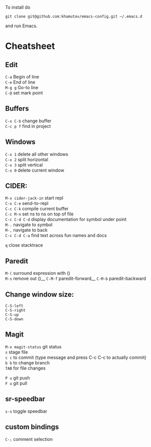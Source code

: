 To install do

```console
git clone git@github.com:khamutov/emacs-config.git ~/.emacs.d
```

and run Emacs.

# Cheatsheet

## Edit

`C-a` Begin of line  
`C-e` End of line  
`M-g g` Go-to line  
`C-@` set mark point  

## Buffers

`C-x C-b` change buffer  
`C-c p f` find in project  

## Windows

`C-x 1` delete all other windows  
`C-x 2` split horizontal  
`C-x 3` split vertical  
`C-x 0` delete current window  

## CIDER:

`M-x cider-jack-in` start repl  
`C-x C-e` send-to-repl  
`C-c C-k` compile current buffer  
`C-c M-n` set ns to ns on top of file  
`C-c C-d C-d` display documentation for symbol under point  
`M-.` navigate to symbol  
`M-,` navigate to back  
`C-c C-d C-a` find text across fun names and docs  

`q` close stacktrace  

## Paredit

`M-(` surround expression with ()  
`M-s` remove out ()__
`C-M-f` paredit-forward__
`C-M-b` paredit-backward

## Change window size:

`C-S-left`  
`C-S-right`  
`C-S-up`  
`C-S-down`  

## Magit

`M-x magit-status` git status  
`s` stage file  
`c c` to commit (type message and press C-c C-c to actually commit)  
`b b` to change branch  
`TAB` for file changes  

`P u` git push  
`F u` git pull  

## sr-speedbar

`s-s` toggle speedbar

## custom bindings

`C-;` comment selection
